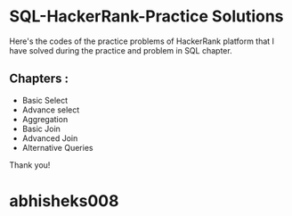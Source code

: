 # SQL-HackerRank-Practice Solutions
Here's the codes of the practice problems of HackerRank platform that I have solved during the practice and problem in SQL chapter.

## Chapters :
- Basic Select
- Advance select
- Aggregation
- Basic Join
- Advanced Join
- Alternative Queries

Thank you!
# abhisheks008
